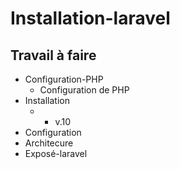 # Installation-laravel

## Travail à faire 

- Configuration-PHP 
  - Configuration de PHP 
- Installation
  -   - v.10
- Configuration
- Architecure
- Exposé-laravel